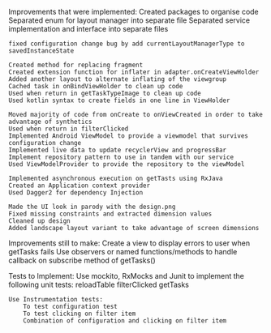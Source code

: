 Improvements that were implemented:
    Created packages to organise code
    Separated enum for layout manager into separate file
    Separated service implementation and interface into separate files
 
    fixed configuration change bug by add currentLayoutManagerType to savedInstanceState
 
    Created method for replacing fragment
    Created extension function for inflater in adapter.onCreateViewHolder
    Added another layout to alternate inflating of the viewgroup
    Cached task in onBindViewHolder to clean up code
    Used when return in getTaskTypeImage to clean up code
    Used kotlin syntax to create fields in one line in ViewHolder
 
    Moved majority of code from onCreate to onViewCreated in order to take advantage of synthetics
    Used when return in filterClicked
    Implemented Android ViewModel to provide a viewmodel that survives configuration change
    Implemented live data to update recyclerView and progressBar
    Implement repository pattern to use in tandem with our service
    Used ViewModelProvider to provide the repository to the viewModel
 
    Implemented asynchronous execution on getTasts using RxJava 
    Created an Application context provider
    Used Dagger2 for dependency Injection
 
    Made the UI look in parody with the design.png
    Fixed missing constraints and extracted dimension values
    Cleaned up design
    Added landscape layout variant to take advantage of screen dimensions

Improvements still to make:
    Create a view to display errors to user when getTasks fails
    Use observers or named functions/methods to handle callback on subscribe method of getTasks()

Tests to Implement:
    Use mockito, RxMocks and Junit to implement the following unit tests:
        reloadTable
        filterClicked
        getTasks

    Use Instrumentation tests:
        To test configuration test
        To test clicking on filter item
        Combination of configuration and clicking on filter item
    
